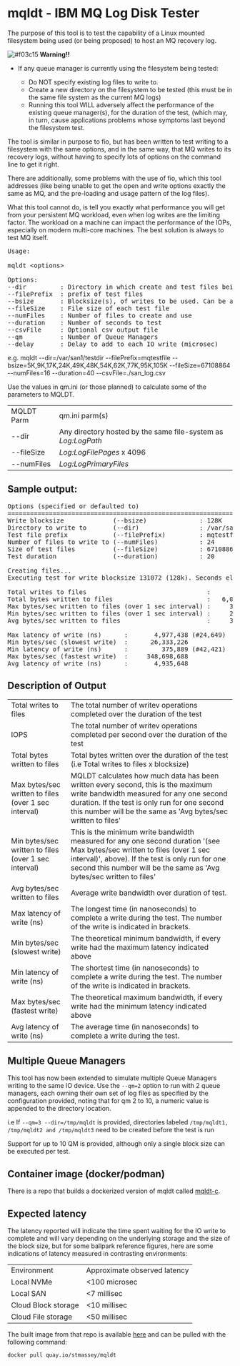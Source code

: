 # mqldt - IBM MQ Log Disk Tester

The purpose of this tool is to test the capability of a Linux mounted filesystem being used (or being proposed) to host an MQ recovery log.

![#f03c15](https://placehold.it/15/f03c15/000000?text=+)<b> Warning!!</b>  
<ul><li>If any queue manager is currently using the filesystem being tested:</li>
<ul><li>Do NOT specify existing log files to write to.</li>
<li>Create a new directory on the filesystem to be tested (this must be in the same file system as the current MQ logs)</li>
<li>Running this tool WILL adversely affect the performance of the existing queue manager(s), for the duration of the test, (which may, in turn, cause applications problems whose symptoms last beyond the filesystem test.</li>
</ul></ul>

The tool is similar in purpose to fio, but has been written to test writing to a filesystem with the same options, and in the same way, that MQ writes to its recovery logs, without having to specify lots of options on the command line to get it right.

There are additionally, some problems with the use of fio, which this tool addresses (like being unable to get the open and write options exactly the same as MQ, and the pre-loading and usage pattern of the log files).

What this tool cannot do, is tell you exactly what performance you will get from your persistent MQ workload, even when log writes are the limiting factor. The workload on a machine can impact the performance of the IOPs, especially on modern multi-core machines. The best solution is always to test MQ itself.

<pre>
Usage:

mqldt &ltoptions&gt

Options:
--dir         : Directory in which create and test files being written to. 
--filePrefix  : prefix of test files
--bsize       : Blocksize(s), of writes to be used. Can be a single value, or a comma separated list. Supports k suffix.
--fileSize    : File size of each test file
--numFiles    : Number of files to create and use
--duration    : Number of seconds to test
--csvFile     : Optional csv output file
--qm          : Number of Queue Managers
--delay       : Delay to add to each IO write (microsec)
</pre>
e.g.
mqldt --dir=/var/san1/testdir --filePrefix=mqtestfile --bsize=5K,9K,17K,24K,49K,48K,54K,62K,77K,95K,105K --fileSize=67108864 --numFiles=16 --duration=40 --csvFile=./san_log.csv

Use the values in qm.ini (or those planned) to calculate some of the parameters to MQLDT.

<table>
<tr><td>MQLDT Parm</td><td>qm.ini parm(s)</td></tr>
<tr><td>--dir</td><td>Any directory hosted by the same file-system as <i>Log:LogPath</i></td></tr>
<tr><td>--fileSize</td><td><i>Log:LogFilePages</i> x 4096</td></tr>
<tr><td>--numFiles</td><td><i>Log:LogPrimaryFiles</i></td></tr>
</table>

## Sample output:

<pre>
Options (specified or defaulted to)
=====================================================================================
Write blocksize             (--bsize)              : 128K
Directory to write to       (--dir)                : /var/san1/testdir
Test file prefix            (--filePrefix)         : mqtestfile
Number of files to write to (--numFiles)           : 24
Size of test files          (--fileSize)           : 67108864
Test duration               (--duration)           : 20

Creating files...
Executing test for write blocksize 131072 (128k). Seconds elapsed -> 20/20

Total writes to files                                :          46,178
Total bytes written to files                         :   6,052,642,816
Max bytes/sec written to files (over 1 sec interval) :     311,689,216
Min bytes/sec written to files (over 1 sec interval) :     297,795,584
Avg bytes/sec written to files                       :     302,732,356

Max latency of write (ns)      :       4,977,438 (#24,649)
Min bytes/sec (slowest write)  :      26,333,226
Min latency of write (ns)      :         375,889 (#42,421)
Max bytes/sec (fastest write)  :     348,698,688
Avg latency of write (ns)      :       4,935,648
</pre>

## Description of Output
<table>
<tr><td>Total writes to files</td><td>The total number of writev operations completed over the duration of the test</td></tr>
<tr><td>IOPS</td><td>The total number of writev operations completed per second over the duration of the test</td></tr>
<tr><td>Total bytes written to files</td><td>Total bytes written over the duration of the test (i.e Total writes to files x blocksize)</td></tr>
<tr><td>Max bytes/sec written to files (over 1 sec interval)</td><td>MQLDT calculates how much data has been written every second, this is the maximum write bandwidth measured for any one second duration. If the test is only run for one second this number will be the same as 'Avg bytes/sec written to files'</td></tr>
<tr><td>Min bytes/sec written to files (over 1 sec interval)</td><td>This is the minimum write bandwidth measured for any one second duration '(see Max bytes/sec written to files (over 1 sec interval)', above). If the test is only run for one second this number will be the same as 'Avg bytes/sec written to files'</td></tr>
<tr><td>Avg bytes/sec written to files</td><td>Average write bandwidth over duration of test.</td></tr>
<tr><td>Max latency of write (ns)</td><td>The longest time (in nanoseconds) to complete a write during the test. The number of the write is indicated in brackets.</td></tr>
<tr><td>Min bytes/sec (slowest write)</td><td>The theoretical minimum bandwidth, if every write had the maximum latency indicated above</td></tr>
<tr><td>Min latency of write (ns)</td><td>The shortest time (in nanoseconds) to complete a write during the test. The number of the write is indicated in brackets.</td></tr>
<tr><td>Max bytes/sec (fastest write)</td><td>The theoretical maximum bandwidth, if every write had the minimum latency indicated above</td></tr>
<tr><td>Avg latency of write (ns)</td><td>The average time (in nanoseconds) to complete a write during the test.</td></tr>
</table>

## Multiple Queue Managers
This tool has now been extended to simulate multiple Queue Managers writing to the same IO device. 
Use the `--qm=2` option to run with 2 queue managers, each owning their own set of log files as specified by the configuration provided, noting that for qm 2 to 10, a numeric value is appended to the directory location. 

i.e If `--qm=3 --dir=/tmp/mqldt` is provided, directories labeled `/tmp/mqldt1, /tmp/mqldt2 and /tmp/mqldt3` need to be created before the test is run

Support for up to 10 QM is provided, although only a single block size can be executed per test.

## Container image (docker/podman)
There is a repo that builds a dockerized version of mqldt called [mqldt-c](https://github.com/ibm-messaging/mqldt-c).

## Expected latency
The latency reported will indicate the time spent waiting for the IO write to complete and will vary depending on the underlying storage and the size of the block size, but for some ballpark reference figures, here are some indications
of latency measured in contrasting environments:
<table>
  <tr><td>Environment</td><td>Approximate observed latency</td></tr>
  <tr><td>Local NVMe</td><td><100 microsec</td></tr>
  <tr><td>Local SAN</td><td><7 millisec</td></tr>
  <tr><td>Cloud Block storage</td><td><10 millisec</td></tr>
  <tr><td>Cloud File storage</td><td><50 millisec</td></tr>
</table>

The built image from that repo is available [here](https://quay.io/stmassey/mqldt) and can be pulled with the following command: 
```
docker pull quay.io/stmassey/mqldt
```
